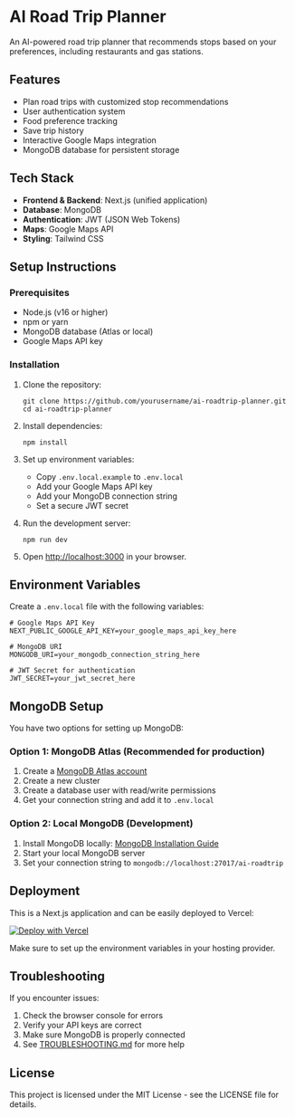 # AI Road Trip Planner

An AI-powered road trip planner that recommends stops based on your preferences, including restaurants and gas stations.

## Features

- Plan road trips with customized stop recommendations
- User authentication system
- Food preference tracking
- Save trip history
- Interactive Google Maps integration
- MongoDB database for persistent storage

## Tech Stack

- **Frontend & Backend**: Next.js (unified application)
- **Database**: MongoDB
- **Authentication**: JWT (JSON Web Tokens)
- **Maps**: Google Maps API
- **Styling**: Tailwind CSS

## Setup Instructions

### Prerequisites

- Node.js (v16 or higher)
- npm or yarn
- MongoDB database (Atlas or local)
- Google Maps API key

### Installation

1. Clone the repository:
   ```
   git clone https://github.com/yourusername/ai-roadtrip-planner.git
   cd ai-roadtrip-planner
   ```

2. Install dependencies:
   ```
   npm install
   ```

3. Set up environment variables:
   - Copy `.env.local.example` to `.env.local`
   - Add your Google Maps API key
   - Add your MongoDB connection string
   - Set a secure JWT secret

4. Run the development server:
   ```
   npm run dev
   ```

5. Open [http://localhost:3000](http://localhost:3000) in your browser.

## Environment Variables

Create a `.env.local` file with the following variables:

```
# Google Maps API Key
NEXT_PUBLIC_GOOGLE_API_KEY=your_google_maps_api_key_here

# MongoDB URI 
MONGODB_URI=your_mongodb_connection_string_here

# JWT Secret for authentication
JWT_SECRET=your_jwt_secret_here
```

## MongoDB Setup

You have two options for setting up MongoDB:

### Option 1: MongoDB Atlas (Recommended for production)

1. Create a [MongoDB Atlas account](https://www.mongodb.com/cloud/atlas/register)
2. Create a new cluster
3. Create a database user with read/write permissions
4. Get your connection string and add it to `.env.local`

### Option 2: Local MongoDB (Development)

1. Install MongoDB locally: [MongoDB Installation Guide](https://docs.mongodb.com/manual/installation/)
2. Start your local MongoDB server
3. Set your connection string to `mongodb://localhost:27017/ai-roadtrip`

## Deployment

This is a Next.js application and can be easily deployed to Vercel:

[![Deploy with Vercel](https://vercel.com/button)](https://vercel.com/new/git/external?repository-url=https://github.com/yourusername/ai-roadtrip-planner)

Make sure to set up the environment variables in your hosting provider.

## Troubleshooting

If you encounter issues:

1. Check the browser console for errors
2. Verify your API keys are correct
3. Make sure MongoDB is properly connected
4. See [TROUBLESHOOTING.md](./TROUBLESHOOTING.md) for more help

## License

This project is licensed under the MIT License - see the LICENSE file for details.

